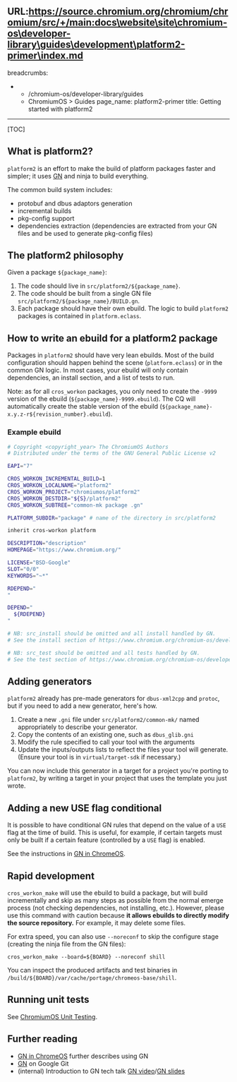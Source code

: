 URL:https://source.chromium.org/chromium/chromium/src/+/main:docs\website\site\chromium-os\developer-library\guides\development\platform2-primer\index.md
---
breadcrumbs:
- - /chromium-os/developer-library/guides
  - ChromiumOS > Guides
page_name: platform2-primer
title: Getting started with platform2
---

[TOC]

## What is platform2?

`platform2` is an effort to make the build of platform packages faster and
simpler; it uses [GN] and ninja to build everything.

The common build system includes:
* protobuf and dbus adaptors generation
* incremental builds
* pkg-config support
* dependencies extraction (dependencies are extracted from your GN files and
  be used to generate pkg-config files)

## The platform2 philosophy

Given a package `${package_name}`:

1.  The code should live in `src/platform2/${package_name}`.
1.  The code should be built from a single GN file
    `src/platform2/${package_name}/BUILD.gn`.
1.  Each package should have their own ebuild. The logic to build `platform2`
    packages is contained in `platform.eclass`.

## How to write an ebuild for a platform2 package

Packages in `platform2` should have very lean ebuilds. Most of the build
configuration should happen behind the scene (`platform.eclass`) or in the
common GN logic. In most cases, your ebuild will only contain dependencies,
an install section, and a list of tests to run.

Note: as for all `cros_workon` packages, you only need to create the `-9999`
version of the ebuild (`${package_name}-9999.ebuild`). The CQ will
automatically create the stable version of the ebuild
(`${package_name}-x.y.z-r${revision_number}.ebuild`).

### Example ebuild

``` sh
# Copyright <copyright_year> The ChromiumOS Authors
# Distributed under the terms of the GNU General Public License v2

EAPI="7"

CROS_WORKON_INCREMENTAL_BUILD=1
CROS_WORKON_LOCALNAME="platform2"
CROS_WORKON_PROJECT="chromiumos/platform2"
CROS_WORKON_DESTDIR="${S}/platform2"
CROS_WORKON_SUBTREE="common-mk package .gn"

PLATFORM_SUBDIR="package" # name of the directory in src/platform2

inherit cros-workon platform

DESCRIPTION="description"
HOMEPAGE="https://www.chromium.org/"

LICENSE="BSD-Google"
SLOT="0/0"
KEYWORDS="~*"

RDEPEND="
"

DEPEND="
  ${RDEPEND}
"

# NB: src_install should be omitted and all install handled by GN.
# See the install section of https://www.chromium.org/chromium-os/developer-library/reference/build/chromeos-gn/#how-to-install-files

# NB: src_test should be omitted and all tests handled by GN.
# See the test section of https://www.chromium.org/chromium-os/developer-library/guides/testing/running-unit-tests/#for-platform2-packages
```

## Adding generators

`platform2` already has pre-made generators for `dbus-xml2cpp` and `protoc`,
but if you need to add a new generator, here's how.

1.  Create a new `.gni` file under `src/platform2/common-mk/` named
    appropriately to describe your generator.
1.  Copy the contents of an existing one, such as `dbus_glib.gni`
1.  Modify the rule specified to call your tool with the arguments
1.  Update the inputs/outputs lists to reflect the files your tool will
    generate. (Ensure your tool is in `virtual/target-sdk` if necessary.)

You can now include this generator in a target for a project you're porting
to `platform2`, by writing a target in your project that uses the template
you just wrote.

## Adding a new USE flag conditional

It is possible to have conditional GN rules that depend on the value
of a `USE` flag at the time of build. This is useful, for example, if
certain targets must only be built if a certain feature (controlled by a
`USE` flag) is enabled.

See the instructions in [GN in ChromeOS](/chromium-os/developer-library/reference/build/chromeos-gn/#how-to-check-use-flags-in-gn).

## Rapid development

`cros_workon_make` will use the ebuild to build a package, but
will build incrementally and skip as many steps as possible from the normal
emerge process (not checking dependencies, not installing, etc.). However,
please use this command with caution because **it allows ebuilds to directly
modify the source repository.** For example, it may delete some files.

For extra speed, you can also use `--noreconf` to skip the configure stage
(creating the ninja file from the GN files):

```
cros_workon_make --board=${BOARD} --noreconf shill
```

You can inspect the produced artifacts and test binaries in
`/build/${BOARD}/var/cache/portage/chromeos-base/shill`.

## Running unit tests

See [ChromiumOS Unit Testing].

## Further reading

* [GN in ChromeOS] further describes using GN
* [GN] on Google Git
* (internal) Introduction to GN tech talk [GN video]/[GN slides]

[ChromiumOS Unit Testing]: /chromium-os/developer-library/guides/testing/running-unit-tests/
[GN in ChromeOS]: /chromium-os/developer-library/reference/build/chromeos-gn/
[GN]: https://gn.googlesource.com/gn/
[GN video]: http://go/gn-intro-tech-talk
[GN slides]: http://go/gn-intro-slides
